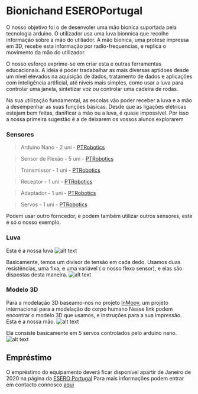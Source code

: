 # Bionichand ESEROPortugal
O nosso objetivo foi o de desenvoler uma mão bionica suportada pela tecnologia arduino. O utilizador usa uma luva bionnica que recolhe informação sobre a mão do utiliador. A mão bionica, uma protese impressa em 3D, recebe esta informação por radio-frequencias, e replica o movimento da mão do utilizador.


O nosso esforço exprime-se em criar esta e outras ferramentas educacionais. A ideia é poder tradabalhar as mais diversas aptidoes desde um nível elevados na aquisição de dados, tratamento de dados e aplicações com inteligência artificial, até niveis mais simples, como usar a luva para controlar uma janela, sintetizar voz ou controlar uma cadeira de rodas.

Na sua utilização fundamental, as escolas vão poder receber a luva e a mão a desempenhar as suas funções básicas. Desde que as ligações elétricas estejam bem feitas, danificar a mão ou a luva, é quase impossível. Por isso a nossa primeira sugestão é a de deixarem os vossos alunos explorarem

### Sensores
> Arduino Nano - 2 uni -  [PTRobotics](https://www.ptrobotics.com/plataformaarduino-e-modelos-alternativos-equivalentes/5458-iteaduino-mini-nano-v30-atmega328-board-for-arduino-ide-arduino-compatible.html?search_query=nano&results=41)

> Sensor de Flexão - 5 uni - [PTRobotics](https://www.ptrobotics.com/sensores-forca-vibracao-e-pressao/1060-flex-sensor-22.html?search_query=forca&results=21)

> Transmissor - 1 uni - [PTRobotics](https://www.ptrobotics.com/nordic-nrf24/5476-1100-meter-long-distance-nrf24l01palna-wireless-module-with-antenna.html?search_query=NRF24L01&results=23)

> Receptor - 1 uni - [PTRobotics](https://www.ptrobotics.com/nordic-nrf24/5965-nrf24l01-rf-board.html?search_query=NRF24L01&results=23)

> Adaptador - 1 uni - [PTRobotics](https://www.ptrobotics.com/nordic-nrf24/6081-socket-adapter-for-8pin-nrf24l01-wireless-transceivers.html?search_query=NRF24L01&results=23)

> Servos - 1 uni - [PTRobotics](https://www.ptrobotics.com/servo/2398-standard-analogue-servo-bms-410c.html?search_query=servo&results=174)


Podem usar outro forncedor, e podem também utilizar outros sensores, este é só o nosso exemplo.

### Luva
Esta é a nossa luva
![alt text](https://i.imgur.com/lRJcfVv.jpg)


Basicamente, temos um divisor de tensão em cada dedo. Usamos duas resistências, uma fixa, e uma variável ( o nosso flexo sensor), e elas são dispostas desta maneira.
![alt text](https://bildr.org/blog/wp-content/uploads/2012/11/flex-sensor-arduino.png)

### Modelo 3D
Para a modelação 3D baseamo-nos no projeto [InMoov](http://inmoov.fr/hand-and-forarm/), um projeto internacional para a modelação do corpo humano
Nesse link podem encontrar o modelo 3D que usamos, e instruções para a sua impressão.
Esta é a nossa mão.
![alt text](https://i.imgur.com/PUOArFu.jpg)


Ela consiste basicamente em 5 servos controlados pelo arduino nano.
![alt text](https://www.google.com/url?sa=i&source=images&cd=&ved=2ahUKEwjYocHXufLlAhUi5uAKHdW4DZ8QjRx6BAgBEAQ&url=https%3A%2F%2Fwww.arduino.cc%2Fen%2Ftutorial%2Fsweep&psig=AOvVaw3xnnfvbHxXo93djRDLfqau&ust=1574121495719473)


## Empréstimo
O empréstimo do equipamento deverá ficar disponível apartir de Janeiro de 2020 na página da [ESERO Portugal](https://www.esero.pt/454/emprestimos/)
Para mais informações podem entrar em contacto connosco [aqui](https://www.esero.pt/280/contactos/)
